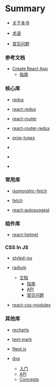 # Summary

* [关于本书](README.md)

* [术语](GLOSSARY.md)

* [常见问题](_Questions/faq.md)

### 参考文档

* [Create React App](Create-React-App/README.md)
  - [指南](Create-React-App/guide.md)

### 核心库

* [redux]()

* [react-redux]()

* [react-router](https://tuzhu008.github.io/gitbook-react-router_cn/)

* [react-router-redux]()

* [prop-types](Library/prop-types/README.md)


* []()

* []()

* []()

### 常用库


* [isomorphic-fetch]()

* [fetch]()

* [react-autosuggest]()

### 组件库

* [react-helmet](Library/components/react-helmet/README.md)

### CSS In JS

* [styled-jsx](Library/styled-jsx/README.md)

* [radium](Library/radium/README.md)
  - [文档](Library/radium/docs/README.md)
    - [指南](Library/radium/docs/guides/README.md)
    - [API](Library/radium/docs/api/README.md)
    - [常见问题](Library/radium/docs/faq/README.md)

* [react-css-modules](Library/react-css-modules/README.md)

### 其他库

* [recharts]()

* [text-mark](https://tuzhu008.github.io/gitbook-awesome_libraries_cn/Library/text-mask/)

* [Next.js](Library/Next.js/README.md)

* [dva](Library/dva/README_zh-CN.md)
  - [入门](Library/dva/docs/GettingStarted.md)
  - [API](Library/dva/docs/API_zh-CN.md)
  - [Concepts](Library/dva/docs/Concepts_zh-CN.md)
